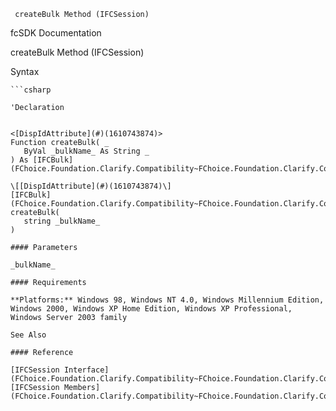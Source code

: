 ﻿     createBulk Method (IFCSession)                                                   

fcSDK Documentation

createBulk Method (IFCSession)

Syntax

```vbnet
```csharp

'Declaration
 

<[DispIdAttribute](#)(1610743874)>
Function createBulk( _
   ByVal _bulkName_ As String _
) As [IFCBulk](FChoice.Foundation.Clarify.Compatibility~FChoice.Foundation.Clarify.Compatibility.IFCBulk.md)

\[[DispIdAttribute](#)(1610743874)\]
[IFCBulk](FChoice.Foundation.Clarify.Compatibility~FChoice.Foundation.Clarify.Compatibility.IFCBulk.md) createBulk( 
   string _bulkName_
)

#### Parameters

_bulkName_

#### Requirements

**Platforms:** Windows 98, Windows NT 4.0, Windows Millennium Edition, Windows 2000, Windows XP Home Edition, Windows XP Professional, Windows Server 2003 family

See Also

#### Reference

[IFCSession Interface](FChoice.Foundation.Clarify.Compatibility~FChoice.Foundation.Clarify.Compatibility.IFCSession.md)  
[IFCSession Members](FChoice.Foundation.Clarify.Compatibility~FChoice.Foundation.Clarify.Compatibility.IFCSession_members.md)